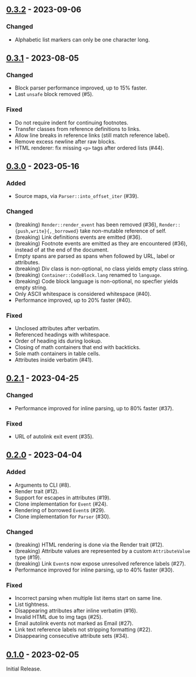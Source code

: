 ## [0.3.2](https://github.com/hellux/jotdown/releases/tag/0.3.2) - 2023-09-06

### Changed

- Alphabetic list markers can only be one character long.

## [0.3.1](https://github.com/hellux/jotdown/releases/tag/0.3.1) - 2023-08-05

### Changed

- Block parser performance improved, up to 15% faster.
- Last `unsafe` block removed (#5).

### Fixed

- Do not require indent for continuing footnotes.
- Transfer classes from reference definitions to links.
- Allow line breaks in reference links (still match reference label).
- Remove excess newline after raw blocks.
- HTML renderer: fix missing `<p>` tags after ordered lists (#44).

## [0.3.0](https://github.com/hellux/jotdown/releases/tag/0.3.0) - 2023-05-16

### Added

- Source maps, via `Parser::into_offset_iter` (#39).

### Changed

- (breaking) `Render::render_event` has been removed (#36),
  `Render::{push,write}{,_borrowed}` take non-mutable reference of self.
- (breaking) Link definitions events are emitted (#36).
- (breaking) Footnote events are emitted as they are encountered (#36), instead
  of at the end of the document.
- Empty spans are parsed as spans when followed by URL, label or attributes.
- (breaking) Div class is non-optional, no class yields empty class string.
- (breaking) `Container::CodeBlock.lang` renamed to `language`.
- (breaking) Code block language is non-optional, no specfier yields empty
  string.
- Only ASCII whitespace is considered whitespace (#40).
- Performance improved, up to 20% faster (#40).

### Fixed

- Unclosed attributes after verbatim.
- Referenced headings with whitespace.
- Order of heading ids during lookup.
- Closing of math containers that end with backticks.
- Sole math containers in table cells.
- Attributes inside verbatim (#41).

## [0.2.1](https://github.com/hellux/jotdown/releases/tag/0.2.1) - 2023-04-25

### Changed

- Performance improved for inline parsing, up to 80% faster (#37).

### Fixed

- URL of autolink exit event (#35).

## [0.2.0](https://github.com/hellux/jotdown/releases/tag/0.2.0) - 2023-04-04

### Added

- Arguments to CLI (#8).
- Render trait (#12).
- Support for escapes in attributes (#19).
- Clone implementation for `Event` (#24).
- Rendering of borrowed `Event`s (#29).
- Clone implementation for `Parser` (#30).

### Changed

- (breaking) HTML rendering is done via the Render trait (#12).
- (breaking) Attribute values are represented by a custom `AttributeValue` type
  (#19).
- (breaking) Link `Event`s now expose unresolved reference labels (#27).
- Performance improved for inline parsing, up to 40% faster (#30).

### Fixed

- Incorrect parsing when multiple list items start on same line.
- List tightness.
- Disappearing attributes after inline verbatim (#16).
- Invalid HTML due to img tags (#25).
- Email autolink events not marked as Email (#27).
- Link text reference labels not stripping formatting (#22).
- Disappearing consecutive attribute sets (#34).

## [0.1.0](https://github.com/hellux/jotdown/releases/tag/0.1.0) - 2023-02-05

Initial Release.
